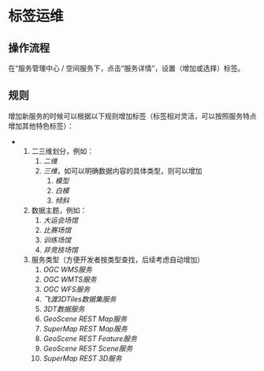 # 标签运维

## 操作流程

在“服务管理中心 / 空间服务下，点击“服务详情”，设置（增加或选择）标签。

## 规则

增加新服务的时候可以根据以下规则增加标签（标签相对灵活，可以按照服务特点增加其他特色标签）：

*
  1. 二三维划分，例如：
     1. _二维_
     2. _三维_，如可以明确数据内容的具体类型，则可以增加
        1. _模型_
        2. _白模_
        3. _倾斜_
  2. 数据主题，例如：
     1. _大运会场馆_
     2. _比赛场馆_
     3. _训练场馆_
     4. _非竞技场馆_
  3. 服务类型（方便开发者按类型查找，后续考虑自动增加）
     1. _OGC WMS服务_
     2. _OGC WMTS服务_
     3. _OGC WFS服务_
     4. _飞渡3DTiles数据集服务_
     5. _3DT数据服务_
     6. _GeoScene REST Map服务_
     7. _SuperMap REST Map服务_
     8. _GeoScene REST Feature服务_
     9. _GeoScene REST Scene服务_
     10. _SuperMap REST 3D服务_
